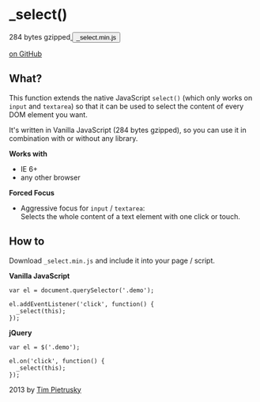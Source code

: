_select()
=======
284 bytes gzipped<a href="https://raw.github.com/TimPietrusky/_select/master/js/_select.min.js" target="_blank">
<button>_select.min.js</button>
</a>

<a href="http://github.com/TimPietrusky/_select" target="_blank" class="alpha">
on GitHub
</a>

<section>
<h2>What?</h2>
<p>
  This function extends the native JavaScript <code>select()</code> (which only works on <code>input</code> and <code>textarea</code>) so that it can be used to select the content of every DOM element you want. 
</p>
<p>
  It's written in Vanilla JavaScript (284 bytes gzipped), so you can use it in combination with or without any library. 
</p>

<b>Works with</b>

<ul>
  <li>IE 6+</li>
  <li>any other browser</li>
</ul>

<b>Forced Focus</b>

<p>
  <ul>
    <li>Aggressive focus for <code>input</code> / <code>textarea</code>:<br>
      Selects the whole content of a text element with one click or touch.</li>
  </ul>
</p>
</section>

<section>
<h2>How to</h2>

<p>Download <code>_select.min.js</code> and include it into your page / script. </p>

<b>Vanilla JavaScript</b>

	var el = document.querySelector('.demo');

	el.addEventListener('click', function() {
	  _select(this);
	});
        
<b>jQuery</b>

	var el = $('.demo');    

	el.on('click', function() {
	  _select(this);
	});
	
</section>
      
<div class="pure-g">
  <div class="pure-u-1">
    <section class="alpha center">
      <p>2013 by <a href="http://timpietrusky.com" target="_blank" class="alpha">Tim Pietrusky</a></p>
    </section>
  </div>
</div>